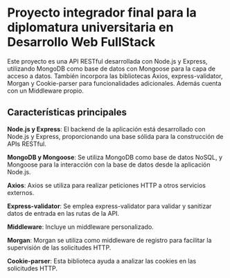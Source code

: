 # Proyecto integrador final para la diplomatura universitaria en Desarrollo Web FullStack
Este proyecto es una API RESTful desarrollada con Node.js y Express, utilizando MongoDB como base de datos con Mongoose para la capa de acceso a datos. 
También incorpora las bibliotecas Axios, express-validator, Morgan y Cookie-parser para funcionalidades adicionales. Además cuenta con un Middleware propio.

## Características principales
**Node.js y Express**: El backend de la aplicación está desarrollado con Node.js y Express, proporcionando una base sólida para la construcción de APIs RESTful.

**MongoDB y Mongoose**: Se utiliza MongoDB como base de datos NoSQL, y Mongoose para la interacción con la base de datos desde la aplicación Node.js.

**Axios**: Axios se utiliza para realizar peticiones HTTP a otros servicios externos.

**Express-validator**: Se emplea express-validator para validar y sanitizar datos de entrada en las rutas de la API.

**Middleware**: Incluye un middleware personalizado.

**Morgan**: Morgan se utiliza como middleware de registro para facilitar la supervisión de las solicitudes HTTP.

**Cookie-parser**: Esta biblioteca ayuda a analizar las cookies en las solicitudes HTTP.
